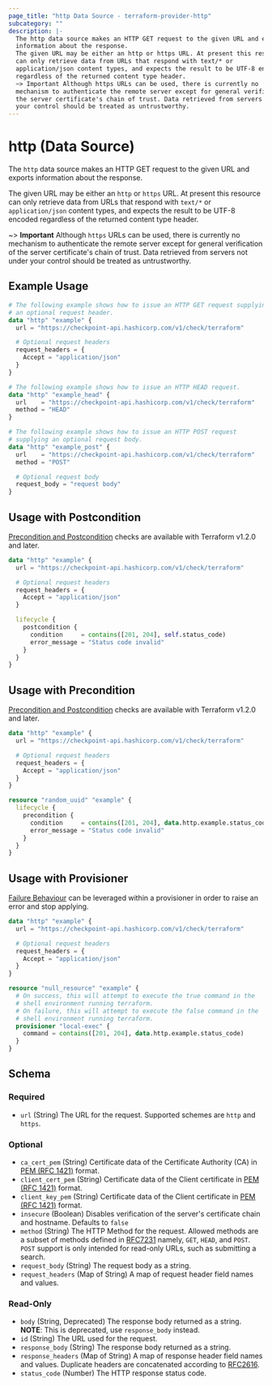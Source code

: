```yaml
---
page_title: "http Data Source - terraform-provider-http"
subcategory: ""
description: |-
  The http data source makes an HTTP GET request to the given URL and exports
  information about the response.
  The given URL may be either an http or https URL. At present this resource
  can only retrieve data from URLs that respond with text/* or
  application/json content types, and expects the result to be UTF-8 encoded
  regardless of the returned content type header.
  ~> Important Although https URLs can be used, there is currently no
  mechanism to authenticate the remote server except for general verification of
  the server certificate's chain of trust. Data retrieved from servers not under
  your control should be treated as untrustworthy.
---
```


# http (Data Source)

The `http` data source makes an HTTP GET request to the given URL and exports
information about the response.

The given URL may be either an `http` or `https` URL. At present this resource
can only retrieve data from URLs that respond with `text/*` or
`application/json` content types, and expects the result to be UTF-8 encoded
regardless of the returned content type header.

~> **Important** Although `https` URLs can be used, there is currently no
mechanism to authenticate the remote server except for general verification of
the server certificate's chain of trust. Data retrieved from servers not under
your control should be treated as untrustworthy.

## Example Usage

```terraform
# The following example shows how to issue an HTTP GET request supplying
# an optional request header.
data "http" "example" {
  url = "https://checkpoint-api.hashicorp.com/v1/check/terraform"

  # Optional request headers
  request_headers = {
    Accept = "application/json"
  }
}

# The following example shows how to issue an HTTP HEAD request.
data "http" "example_head" {
  url    = "https://checkpoint-api.hashicorp.com/v1/check/terraform"
  method = "HEAD"
}

# The following example shows how to issue an HTTP POST request
# supplying an optional request body.
data "http" "example_post" {
  url    = "https://checkpoint-api.hashicorp.com/v1/check/terraform"
  method = "POST"

  # Optional request body
  request_body = "request body"
}
```

## Usage with Postcondition

[Precondition and Postcondition](https://www.terraform.io/language/expressions/custom-conditions)
checks are available with Terraform v1.2.0 and later.

```terraform
data "http" "example" {
  url = "https://checkpoint-api.hashicorp.com/v1/check/terraform"

  # Optional request headers
  request_headers = {
    Accept = "application/json"
  }

  lifecycle {
    postcondition {
      condition     = contains([201, 204], self.status_code)
      error_message = "Status code invalid"
    }
  }
}
```

## Usage with Precondition

[Precondition and Postcondition](https://www.terraform.io/language/expressions/custom-conditions)
checks are available with Terraform v1.2.0 and later.

```terraform
data "http" "example" {
  url = "https://checkpoint-api.hashicorp.com/v1/check/terraform"

  # Optional request headers
  request_headers = {
    Accept = "application/json"
  }
}

resource "random_uuid" "example" {
  lifecycle {
    precondition {
      condition     = contains([201, 204], data.http.example.status_code)
      error_message = "Status code invalid"
    }
  }
}
```

## Usage with Provisioner

[Failure Behaviour](https://www.terraform.io/language/resources/provisioners/syntax#failure-behavior)
can be leveraged within a provisioner in order to raise an error and stop applying.

```terraform
data "http" "example" {
  url = "https://checkpoint-api.hashicorp.com/v1/check/terraform"

  # Optional request headers
  request_headers = {
    Accept = "application/json"
  }
}

resource "null_resource" "example" {
  # On success, this will attempt to execute the true command in the
  # shell environment running terraform.
  # On failure, this will attempt to execute the false command in the
  # shell environment running terraform.
  provisioner "local-exec" {
    command = contains([201, 204], data.http.example.status_code)
  }
}
```

<!-- schema generated by tfplugindocs -->
## Schema

### Required

- `url` (String) The URL for the request. Supported schemes are `http` and `https`.

### Optional

- `ca_cert_pem` (String) Certificate data of the Certificate Authority (CA) in [PEM (RFC 1421)](https://datatracker.ietf.org/doc/html/rfc1421) format.
- `client_cert_pem` (String) Certificate data of the Client certificate in [PEM (RFC 1421)](https://datatracker.ietf.org/doc/html/rfc1421) format.
- `client_key_pem` (String) Certificate data of the Client certificate in [PEM (RFC 1421)](https://datatracker.ietf.org/doc/html/rfc1421) format.
- `insecure` (Boolean) Disables verification of the server's certificate chain and hostname. Defaults to `false`
- `method` (String) The HTTP Method for the request. Allowed methods are a subset of methods defined in [RFC7231](https://datatracker.ietf.org/doc/html/rfc7231#section-4.3) namely, `GET`, `HEAD`, and `POST`. `POST` support is only intended for read-only URLs, such as submitting a search.
- `request_body` (String) The request body as a string.
- `request_headers` (Map of String) A map of request header field names and values.

### Read-Only

- `body` (String, Deprecated) The response body returned as a string. **NOTE**: This is deprecated, use `response_body` instead.
- `id` (String) The URL used for the request.
- `response_body` (String) The response body returned as a string.
- `response_headers` (Map of String) A map of response header field names and values. Duplicate headers are concatenated according to [RFC2616](https://www.w3.org/Protocols/rfc2616/rfc2616-sec4.html#sec4.2).
- `status_code` (Number) The HTTP response status code.